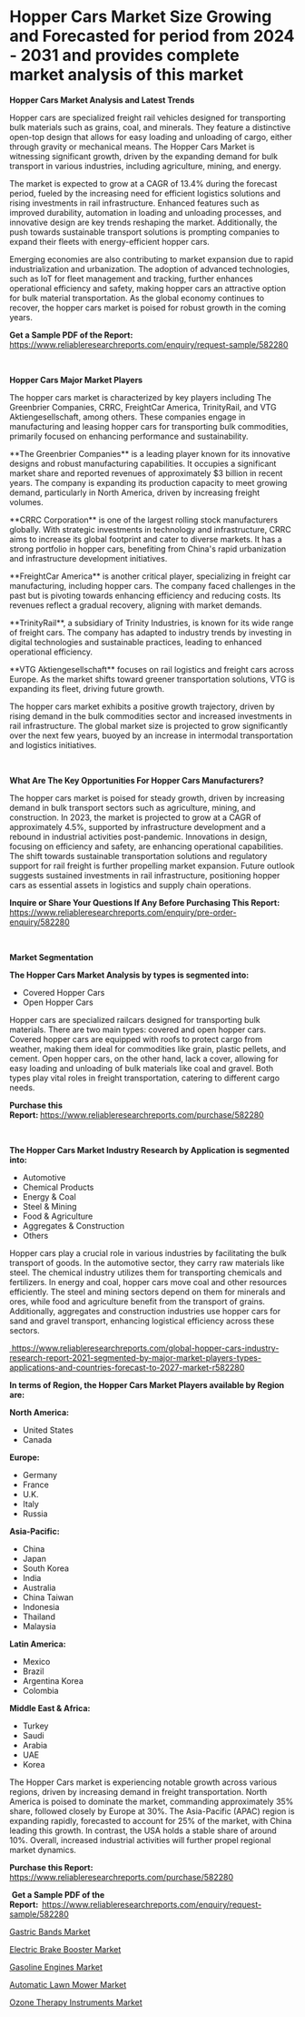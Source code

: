 <p><h1>Hopper Cars Market Size Growing and Forecasted for period from 2024 - 2031 and provides complete market analysis of this market</h1></p><p><strong>Hopper Cars Market Analysis and Latest Trends</strong></p>
<p><p>Hopper cars are specialized freight rail vehicles designed for transporting bulk materials such as grains, coal, and minerals. They feature a distinctive open-top design that allows for easy loading and unloading of cargo, either through gravity or mechanical means. The Hopper Cars Market is witnessing significant growth, driven by the expanding demand for bulk transport in various industries, including agriculture, mining, and energy.</p><p>The market is expected to grow at a CAGR of 13.4% during the forecast period, fueled by the increasing need for efficient logistics solutions and rising investments in rail infrastructure. Enhanced features such as improved durability, automation in loading and unloading processes, and innovative design are key trends reshaping the market. Additionally, the push towards sustainable transport solutions is prompting companies to expand their fleets with energy-efficient hopper cars.</p><p>Emerging economies are also contributing to market expansion due to rapid industrialization and urbanization. The adoption of advanced technologies, such as IoT for fleet management and tracking, further enhances operational efficiency and safety, making hopper cars an attractive option for bulk material transportation. As the global economy continues to recover, the hopper cars market is poised for robust growth in the coming years.</p></p>
<p><strong>Get a Sample PDF of the Report:&nbsp;</strong> <a href="https://www.reliableresearchreports.com/enquiry/request-sample/582280?utm_campaign=4&utm_medium=2&utm_source=Github&utm_content=ia&utm_term=18112024&utm_id=hopper-cars">https://www.reliableresearchreports.com/enquiry/request-sample/582280</a></p>
<p>&nbsp;</p>
<p><strong>Hopper Cars Major Market Players</strong></p>
<p><p>The hopper cars market is characterized by key players including The Greenbrier Companies, CRRC, FreightCar America, TrinityRail, and VTG Aktiengesellschaft, among others. These companies engage in manufacturing and leasing hopper cars for transporting bulk commodities, primarily focused on enhancing performance and sustainability.</p><p>**The Greenbrier Companies** is a leading player known for its innovative designs and robust manufacturing capabilities. It occupies a significant market share and reported revenues of approximately $3 billion in recent years. The company is expanding its production capacity to meet growing demand, particularly in North America, driven by increasing freight volumes.</p><p>**CRRC Corporation** is one of the largest rolling stock manufacturers globally. With strategic investments in technology and infrastructure, CRRC aims to increase its global footprint and cater to diverse markets. It has a strong portfolio in hopper cars, benefiting from China's rapid urbanization and infrastructure development initiatives.</p><p>**FreightCar America** is another critical player, specializing in freight car manufacturing, including hopper cars. The company faced challenges in the past but is pivoting towards enhancing efficiency and reducing costs. Its revenues reflect a gradual recovery, aligning with market demands.</p><p>**TrinityRail**, a subsidiary of Trinity Industries, is known for its wide range of freight cars. The company has adapted to industry trends by investing in digital technologies and sustainable practices, leading to enhanced operational efficiency.</p><p>**VTG Aktiengesellschaft** focuses on rail logistics and freight cars across Europe. As the market shifts toward greener transportation solutions, VTG is expanding its fleet, driving future growth.</p><p>The hopper cars market exhibits a positive growth trajectory, driven by rising demand in the bulk commodities sector and increased investments in rail infrastructure. The global market size is projected to grow significantly over the next few years, buoyed by an increase in intermodal transportation and logistics initiatives.</p></p>
<p>&nbsp;</p>
<p><strong>What Are The Key Opportunities For Hopper Cars Manufacturers?</strong></p>
<p><p>The hopper cars market is poised for steady growth, driven by increasing demand in bulk transport sectors such as agriculture, mining, and construction. In 2023, the market is projected to grow at a CAGR of approximately 4.5%, supported by infrastructure development and a rebound in industrial activities post-pandemic. Innovations in design, focusing on efficiency and safety, are enhancing operational capabilities. The shift towards sustainable transportation solutions and regulatory support for rail freight is further propelling market expansion. Future outlook suggests sustained investments in rail infrastructure, positioning hopper cars as essential assets in logistics and supply chain operations.</p></p>
<p><strong>Inquire or Share Your Questions If Any Before Purchasing This Report:</strong> <a href="https://www.reliableresearchreports.com/enquiry/pre-order-enquiry/582280?utm_campaign=4&utm_medium=2&utm_source=Github&utm_content=ia&utm_term=18112024&utm_id=hopper-cars">https://www.reliableresearchreports.com/enquiry/pre-order-enquiry/582280</a></p>
<p>&nbsp;</p>
<p><strong>Market Segmentation</strong></p>
<p><strong>The Hopper Cars Market Analysis by types is segmented into:</strong></p>
<p><ul><li>Covered Hopper Cars</li><li>Open Hopper Cars</li></ul></p>
<p><p>Hopper cars are specialized railcars designed for transporting bulk materials. There are two main types: covered and open hopper cars. Covered hopper cars are equipped with roofs to protect cargo from weather, making them ideal for commodities like grain, plastic pellets, and cement. Open hopper cars, on the other hand, lack a cover, allowing for easy loading and unloading of bulk materials like coal and gravel. Both types play vital roles in freight transportation, catering to different cargo needs.</p></p>
<p><strong>Purchase this Report:&nbsp;</strong><a href="https://www.reliableresearchreports.com/purchase/582280?utm_campaign=4&utm_medium=2&utm_source=Github&utm_content=ia&utm_term=18112024&utm_id=hopper-cars">https://www.reliableresearchreports.com/purchase/582280</a></p>
<p>&nbsp;</p>
<p><strong>The Hopper Cars Market Industry Research by Application is segmented into:</strong></p>
<p><ul><li>Automotive</li><li>Chemical Products</li><li>Energy & Coal</li><li>Steel & Mining</li><li>Food & Agriculture</li><li>Aggregates & Construction</li><li>Others</li></ul></p>
<p><p>Hopper cars play a crucial role in various industries by facilitating the bulk transport of goods. In the automotive sector, they carry raw materials like steel. The chemical industry utilizes them for transporting chemicals and fertilizers. In energy and coal, hopper cars move coal and other resources efficiently. The steel and mining sectors depend on them for minerals and ores, while food and agriculture benefit from the transport of grains. Additionally, aggregates and construction industries use hopper cars for sand and gravel transport, enhancing logistical efficiency across these sectors.</p></p>
<p><a href="https://www.reliableresearchreports.com/global-hopper-cars-industry-research-report-2021-segmented-by-major-market-players-types-applications-and-countries-forecast-to-2027-market-r582280?utm_campaign=4&utm_medium=2&utm_source=Github&utm_content=ia&utm_term=18112024&utm_id=hopper-cars">&nbsp;https://www.reliableresearchreports.com/global-hopper-cars-industry-research-report-2021-segmented-by-major-market-players-types-applications-and-countries-forecast-to-2027-market-r582280</a></p>
<p><strong>In terms of Region, the Hopper Cars Market Players available by Region are:</strong></p>
<p>
    <p> <strong> North America: </strong>
        <ul>
            <li>United States</li>
            <li>Canada</li>
        </ul>
        </p> 
    <p> <strong> Europe: </strong>
        <ul>
            <li>Germany</li>
            <li>France</li>
            <li>U.K.</li>
            <li>Italy</li>
            <li>Russia</li>
        </ul>
        </p> 
    <p> <strong> Asia-Pacific: </strong>
        <ul>
            <li>China</li>
            <li>Japan</li>
            <li>South Korea</li>
            <li>India</li>
            <li>Australia</li>
            <li>China Taiwan</li>
            <li>Indonesia</li>
            <li>Thailand</li>
            <li>Malaysia</li>
        </ul>
        </p> 
    <p> <strong> Latin America: </strong>
        <ul>
            <li>Mexico</li>
            <li>Brazil</li>
            <li>Argentina Korea</li>
            <li>Colombia</li>
        </ul>
        </p> 
    <p> <strong> Middle East & Africa: </strong>
        <ul>
            <li>Turkey</li>
            <li>Saudi</li>
            <li>Arabia</li>
            <li>UAE</li>
            <li>Korea</li>
        </ul>
    </p>
    </p>
<p><p>The Hopper Cars market is experiencing notable growth across various regions, driven by increasing demand in freight transportation. North America is poised to dominate the market, commanding approximately 35% share, followed closely by Europe at 30%. The Asia-Pacific (APAC) region is expanding rapidly, forecasted to account for 25% of the market, with China leading this growth. In contrast, the USA holds a stable share of around 10%. Overall, increased industrial activities will further propel regional market dynamics.</p></p>
<p><strong>Purchase this Report: </strong><a href="https://www.reliableresearchreports.com/purchase/582280?utm_campaign=4&utm_medium=2&utm_source=Github&utm_content=ia&utm_term=18112024&utm_id=hopper-cars">https://www.reliableresearchreports.com/purchase/582280</a></p>
<p>&nbsp;<strong>Get a Sample PDF of the Report:&nbsp;&nbsp;</strong><a href="https://www.reliableresearchreports.com/enquiry/request-sample/582280?utm_campaign=4&utm_medium=2&utm_source=Github&utm_content=ia&utm_term=18112024&utm_id=hopper-cars">https://www.reliableresearchreports.com/enquiry/request-sample/582280</a></p>
<p><strong></strong></p>
<p><p><a href="https://issuu.com/reportprime-2/docs/gastric-bands-market-size-2030.pptx_9b1bba298d8f7f?utm_campaign=4&utm_medium=2&utm_source=Github&utm_content=ia&utm_term=18112024&utm_id=hopper-cars">Gastric Bands Market</a></p><p><a href="https://www.linkedin.com/pulse/electric-brake-booster-market-size-segmentation-trends-growth-oha1f?utm_campaign=4&utm_medium=2&utm_source=Github&utm_content=ia&utm_term=18112024&utm_id=hopper-cars">Electric Brake Booster Market</a></p><p><a href="https://issuu.com/reportprime-2/docs/gasoline-engines-market-size-2030.p_1bdbc0ad050bc3?utm_campaign=4&utm_medium=2&utm_source=Github&utm_content=ia&utm_term=18112024&utm_id=hopper-cars">Gasoline Engines Market</a></p><p><a href="https://www.linkedin.com/pulse/automatic-lawn-mower-market-penetration-strategies-untapped-ab4ze?utm_campaign=4&utm_medium=2&utm_source=Github&utm_content=ia&utm_term=18112024&utm_id=hopper-cars">Automatic Lawn Mower Market</a></p><p><a href="https://github.com/FosterFahey91/Market-Research-Report-List-1/blob/main/ozone-therapy-instruments-market.md?utm_campaign=4&utm_medium=2&utm_source=Github&utm_content=ia&utm_term=18112024&utm_id=hopper-cars">Ozone Therapy Instruments Market</a></p></p>